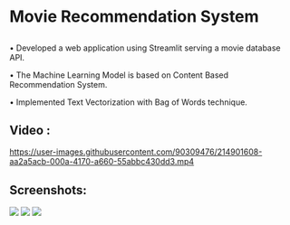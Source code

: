 
<h1>Movie Recommendation System </h1>

<div>
  <h2></h2>
  <h2></h2>
<p>• Developed a web application using Streamlit serving a movie database API.</p>
<p>• The Machine Learning Model is based on Content Based Recommendation System.</p>
<p>• Implemented Text Vectorization with Bag of Words technique.</p>
</div>


  <h2></h2>
  <h2></h2>


<h2>Video : </h2>


https://user-images.githubusercontent.com/90309476/214901608-aa2a5acb-000a-4170-a660-55abbc430dd3.mp4



  <h2></h2>
  <h2></h2>
  
  
<h2>Screenshots: </h2>


![](https://github.com/Abhiram-Laha/Movie-Recommendation-System-/blob/main/ScreenShots/10.png)
![](https://github.com/Abhiram-Laha/Movie-Recommendation-System-/blob/main/ScreenShots/20.png)
![](https://github.com/Abhiram-Laha/Movie-Recommendation-System-/blob/main/ScreenShots/30.png)


